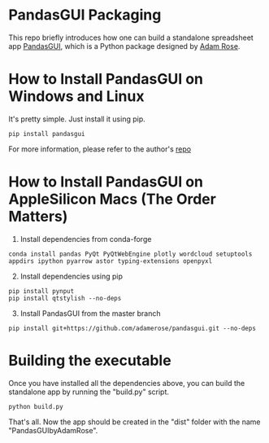 # PandasGUI Packaging
This repo briefly introduces how one can build a standalone spreadsheet app [PandasGUI](https://github.com/adamerose/PandasGUI), which is a Python package designed by [Adam Rose](https://github.com/adamerose).

# How to Install PandasGUI on Windows and Linux
It's pretty simple. Just install it using pip.
```shell
pip install pandasgui
```
For more information, please refer to the author's [repo](https://github.com/adamerose/PandasGUI#installation)


# How to Install PandasGUI on AppleSilicon Macs (The Order Matters)

1. Install dependencies from conda-forge
```shell
conda install pandas PyQt PyQtWebEngine plotly wordcloud setuptools appdirs ipython pyarrow astor typing-extensions openpyxl
```

2. Install dependencies using pip
```shell
pip install pynput
pip install qtstylish --no-deps
```

3. Install PandasGUI from the master branch
```shell
pip install git+https://github.com/adamerose/pandasgui.git --no-deps
```

# Building the executable
Once you have installed all the dependencies above, you can build the standalone app by running the "build.py" script.
```shell
python build.py
```
That's all. Now the app should be created in the "dist" folder with the name "PandasGUIbyAdamRose".
